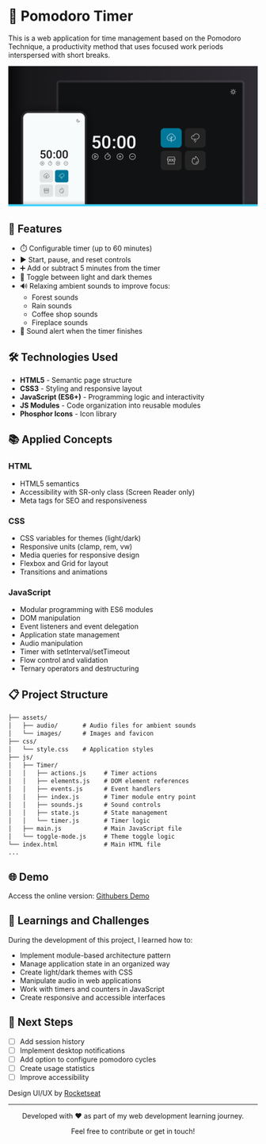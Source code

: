 # 🍅 Pomodoro Timer

This is a web application for time management based on the Pomodoro Technique, a productivity method that uses focused work periods interspersed with short breaks.

![Pomodoro Timer](./assets/images/cover.png)

## 🚀 Features

- ⏱️ Configurable timer (up to 60 minutes)
- ▶️ Start, pause, and reset controls
- ➕ Add or subtract 5 minutes from the timer
- 🌙 Toggle between light and dark themes
- 🔊 Relaxing ambient sounds to improve focus:
  - Forest sounds
  - Rain sounds
  - Coffee shop sounds
  - Fireplace sounds
- 🔔 Sound alert when the timer finishes

## 🛠️ Technologies Used

- **HTML5** - Semantic page structure
- **CSS3** - Styling and responsive layout
- **JavaScript (ES6+)** - Programming logic and interactivity
- **JS Modules** - Code organization into reusable modules
- **Phosphor Icons** - Icon library

## 📚 Applied Concepts

### HTML

- HTML5 semantics
- Accessibility with SR-only class (Screen Reader only)
- Meta tags for SEO and responsiveness

### CSS

- CSS variables for themes (light/dark)
- Responsive units (clamp, rem, vw)
- Media queries for responsive design
- Flexbox and Grid for layout
- Transitions and animations

### JavaScript

- Modular programming with ES6 modules
- DOM manipulation
- Event listeners and event delegation
- Application state management
- Audio manipulation
- Timer with setInterval/setTimeout
- Flow control and validation
- Ternary operators and destructuring

## 📋 Project Structure

```
├── assets/
│   ├── audio/       # Audio files for ambient sounds
│   └── images/      # Images and favicon
├── css/
│   └── style.css    # Application styles
├── js/
│   ├── Timer/
│   │   ├── actions.js     # Timer actions
│   │   ├── elements.js    # DOM element references
│   │   ├── events.js      # Event handlers
│   │   ├── index.js       # Timer module entry point
│   │   ├── sounds.js      # Sound controls
│   │   ├── state.js       # State management
│   │   └── timer.js       # Timer logic
│   ├── main.js            # Main JavaScript file
│   └── toggle-mode.js     # Theme toggle logic
└── index.html             # Main HTML file
...
```

## 🌐 Demo

Access the online version: [Githubers Demo](https://maurodiogodev.github.io/Temporizador/)

## 🌟 Learnings and Challenges

During the development of this project, I learned how to:

- Implement module-based architecture pattern
- Manage application state in an organized way
- Create light/dark themes with CSS
- Manipulate audio in web applications
- Work with timers and counters in JavaScript
- Create responsive and accessible interfaces

## 📝 Next Steps

- [ ] Add session history
- [ ] Implement desktop notifications
- [ ] Add option to configure pomodoro cycles
- [ ] Create usage statistics
- [ ] Improve accessibility

Design UI/UX by [Rocketseat](https://www.rocketseat.com.br/)

---

<div align="center"> <p>Developed with ❤️ as part of my web development learning journey.</p> <p>Feel free to contribute or get in touch!</p> </div>
